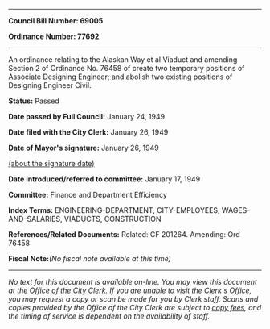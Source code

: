 

********

**Council Bill Number: 69005**
   
**Ordinance Number: 77692**
********

 An ordinance relating to the Alaskan Way et al Viaduct and amending Section 2 of Ordinance No. 76458 of create two temporary positions of Associate Designing Engineer; and abolish two existing positions of Designing Engineer Civil.

**Status:** Passed
   
**Date passed by Full Council:** January 24, 1949
   
**Date filed with the City Clerk:** January 26, 1949
   
**Date of Mayor's signature:** January 26, 1949
   
[(about the signature date)](/~public/approvaldate.htm)
   
   
   
**Date introduced/referred to committee:** January 17, 1949
   
**Committee:** Finance and Department Efficiency
   
   
**Index Terms:** ENGINEERING-DEPARTMENT, CITY-EMPLOYEES, WAGES-AND-SALARIES, VIADUCTS, CONSTRUCTION

**References/Related Documents:** Related: CF 201264. Amending: Ord 76458

**Fiscal Note:**_(No fiscal note available at this time)_
********

_No text for this document is available on-line. You may view this document at [the Office of the City Clerk](http://www.seattle.gov/leg/clerk/contactUs.htm). If you are unable to visit the Clerk's Office, you may request a copy or scan be made for you by Clerk staff. Scans and copies provided by the Office of the City Clerk are subject to [copy fees](http://clerk.seattle.gov/~public/clerkfees.htm), and the timing of service is dependent on the availability of staff._

